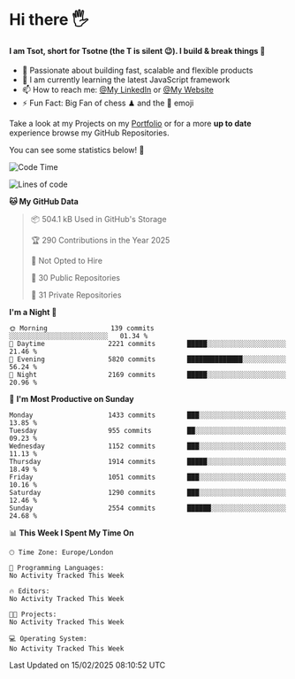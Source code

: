 # Hi there :raised_hand_with_fingers_splayed:
#### I am Tsot, short for Tsotne (the T is silent :wink:). I build & break things :space_invader:
- :telescope: Passionate about building fast, scalable and flexible products
- :seedling: I am currently learning the latest JavaScript framework 
- :mailbox: How to reach me: [@My LinkedIn](https://www.linkedin.com/in/tsotne-gvadzabia/) or [@My Website](https://tsotne.co.uk/contact)
- :zap: Fun Fact: Big Fan of chess ♟ and the 👾 emoji

Take a look at my Projects on my [Portfolio](https://tsotne.co.uk/) or for a more **up to date** experience browse my GitHub Repositories.

You can see some statistics below! :space_invader:
<!--START_SECTION:waka-->
![Code Time](http://img.shields.io/badge/Code%20Time-761%20hrs%202%20mins-blue)

![Lines of code](https://img.shields.io/badge/From%20Hello%20World%20I%27ve%20Written-7.2%20million%20lines%20of%20code-blue)

**🐱 My GitHub Data** 

> 📦 504.1 kB Used in GitHub's Storage 
 > 
> 🏆 290 Contributions in the Year 2025
 > 
> 🚫 Not Opted to Hire
 > 
> 📜 30 Public Repositories 
 > 
> 🔑 31 Private Repositories 
 > 
**I'm a Night 🦉** 

```text
🌞 Morning                139 commits         ░░░░░░░░░░░░░░░░░░░░░░░░░   01.34 % 
🌆 Daytime                2221 commits        █████░░░░░░░░░░░░░░░░░░░░   21.46 % 
🌃 Evening                5820 commits        ██████████████░░░░░░░░░░░   56.24 % 
🌙 Night                  2169 commits        █████░░░░░░░░░░░░░░░░░░░░   20.96 % 
```
📅 **I'm Most Productive on Sunday** 

```text
Monday                   1433 commits        ███░░░░░░░░░░░░░░░░░░░░░░   13.85 % 
Tuesday                  955 commits         ██░░░░░░░░░░░░░░░░░░░░░░░   09.23 % 
Wednesday                1152 commits        ███░░░░░░░░░░░░░░░░░░░░░░   11.13 % 
Thursday                 1914 commits        █████░░░░░░░░░░░░░░░░░░░░   18.49 % 
Friday                   1051 commits        ███░░░░░░░░░░░░░░░░░░░░░░   10.16 % 
Saturday                 1290 commits        ███░░░░░░░░░░░░░░░░░░░░░░   12.46 % 
Sunday                   2554 commits        ██████░░░░░░░░░░░░░░░░░░░   24.68 % 
```


📊 **This Week I Spent My Time On** 

```text
🕑︎ Time Zone: Europe/London

💬 Programming Languages: 
No Activity Tracked This Week

🔥 Editors: 
No Activity Tracked This Week

🐱‍💻 Projects: 
No Activity Tracked This Week

💻 Operating System: 
No Activity Tracked This Week
```


 Last Updated on 15/02/2025 08:10:52 UTC
<!--END_SECTION:waka-->
